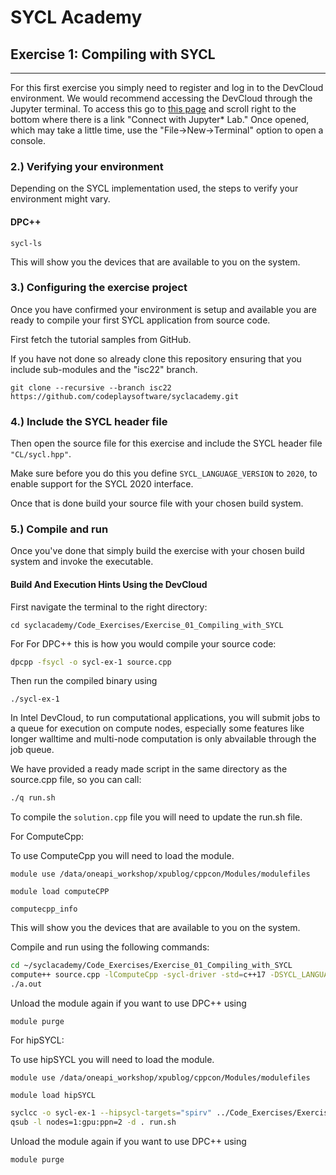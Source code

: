 # SYCL Academy

## Exercise 1: Compiling with SYCL

---

For this first exercise you simply need to register and log in to the DevCloud 
environment. We would recommend accessing the DevCloud through the Jupyter terminal.
To access this go to [this page](https://devcloud.intel.com/oneapi/get_started/) 
and scroll right to the bottom where there is a link "Connect with Jupyter* Lab."
Once opened, which may take a little time, use the "File->New->Terminal" option to 
open a console.

### 2.) Verifying your environment

Depending on the SYCL implementation used, the steps to verify your environment might vary.

#### DPC++

```
sycl-ls
```

This will show you the devices that are available to you on the system.

### 3.) Configuring the exercise project

Once you have confirmed your environment is setup and available you are ready to
compile your first SYCL application from source code.

First fetch the tutorial samples from GitHub.

If you have not done so already clone this repository ensuring that you include sub-modules 
and the "isc22" branch.

```
git clone --recursive --branch isc22 https://github.com/codeplaysoftware/syclacademy.git
```

### 4.) Include the SYCL header file

Then open the source file for this exercise and include the SYCL header file
`"CL/sycl.hpp"`.

Make sure before you do this you define `SYCL_LANGUAGE_VERSION` to `2020`, to
enable support for the SYCL 2020 interface.

Once that is done build your source file with your chosen build system.

### 5.) Compile and run

Once you've done that simply build the exercise with your chosen build system
and invoke the executable.


#### Build And Execution Hints Using the DevCloud

First navigate the terminal to the right directory:

```
cd syclacademy/Code_Exercises/Exercise_01_Compiling_with_SYCL
```

For For DPC++ this is how you would compile your source code:

```sh
dpcpp -fsycl -o sycl-ex-1 source.cpp
```

Then run the compiled binary using

```
./sycl-ex-1
```

In Intel DevCloud, to run computational applications, you will submit jobs to a queue for execution on compute nodes,
especially some features like longer walltime and multi-node computation is only abvailable through the job queue.

We have provided a ready made script in the same directory as the source.cpp file, so you can call:

```sh
./q run.sh
```

To compile the `solution.cpp` file you will need to update the run.sh file.

For ComputeCpp:

To use ComputeCpp you will need to load the module.

`module use /data/oneapi_workshop/xpublog/cppcon/Modules/modulefiles`

`module load computeCPP`

```
computecpp_info
```

This will show you the devices that are available to you on the system.

Compile and run using the following commands:
```sh
cd ~/syclacademy/Code_Exercises/Exercise_01_Compiling_with_SYCL
compute++ source.cpp -lComputeCpp -sycl-driver -std=c++17 -DSYCL_LANGUAGE_VERSION=2020 -no-serial-memop
./a.out 
```

Unload the module again if you want to use DPC++ using 

`module purge`

For hipSYCL:

To use hipSYCL you will need to load the module.

`module use /data/oneapi_workshop/xpublog/cppcon/Modules/modulefiles`

`module load hipSYCL`

```sh
syclcc -o sycl-ex-1 --hipsycl-targets="spirv" ../Code_Exercises/Exercise_01_Compiling_with_SYCL/source.cpp
qsub -l nodes=1:gpu:ppn=2 -d . run.sh
```

Unload the module again if you want to use DPC++ using 

`module purge`


[devcloud-job-submission]: https://devcloud.intel.com/oneapi/documentation/job-submission/
